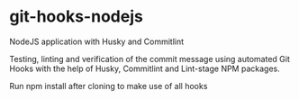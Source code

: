 # git-hooks-nodejs
NodeJS application with Husky and Commitlint

Testing, linting and verification of the commit message using  automated Git Hooks with the help of Husky, Commitlint and Lint-stage NPM packages.

Run npm install after cloning to make use of all hooks
